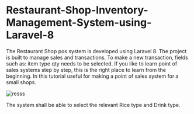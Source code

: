 # Restaurant-Shop-Inventory-Management-System-using-Laravel-8


The Restaurant Shop  pos system is developed using Laravel 8. The project is built to manage sales and transactions. 
To make a new transaction, fields such as: item type  qty needs to be selected. If you like to learn point of sales systems step by step, 
this is the right place to learn from the beginning. In this tutorial useful for making a point of sales system for a small shops.

![resss](https://user-images.githubusercontent.com/73945266/105060704-e6e68180-5aa2-11eb-8345-5d9bfd6127d3.jpg)

The system shall be able to select the relevant Rice type and Drink type.
